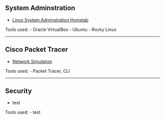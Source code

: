 ## System Adminstration

  - [Linux System Adminstration Homelab](Linux/Linux.md)

Tools used:
      - Oracle VirtualBox
      - Ubuntu
      - Rocky Linux

___

## Cisco Packet Tracer 
  - [Network Simulation](PacketTracer/PacketTracer.md)


Tools used:
      - Packet Tracer, CLI

___

## Security
  - test


Tools used:
      - test
